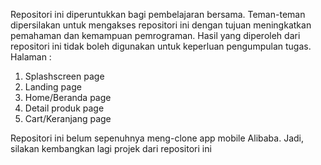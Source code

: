 Repositori ini diperuntukkan bagi pembelajaran bersama. Teman-teman dipersilakan untuk mengakses repositori ini dengan tujuan meningkatkan pemahaman dan kemampuan pemrograman. Hasil yang diperoleh dari repositori ini tidak boleh digunakan untuk keperluan pengumpulan tugas.
Halaman :
1. Splashscreen page
2. Landing page
3. Home/Beranda page
4. Detail produk page
5. Cart/Keranjang page

Repositori ini belum sepenuhnya meng-clone app mobile Alibaba. Jadi, silakan kembangkan lagi projek dari repositori ini
